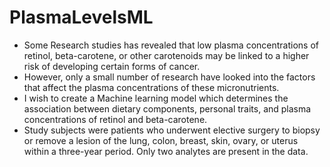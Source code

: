 # PlasmaLevelsML
- Some Research studies has revealed that low plasma concentrations of retinol, beta-carotene, or other carotenoids may be linked to a higher risk of developing certain forms of cancer.
- However, only a small number of research have looked into the factors that affect the plasma concentrations of these micronutrients.
- I wish to create a Machine learning model which determines the association between dietary components, personal traits, and plasma concentrations of retinol and beta-carotene.
- Study subjects were patients who underwent elective surgery to biopsy or remove a lesion of the lung, colon, breast, skin, ovary, or uterus within a three-year period. Only two analytes are present in the data.
